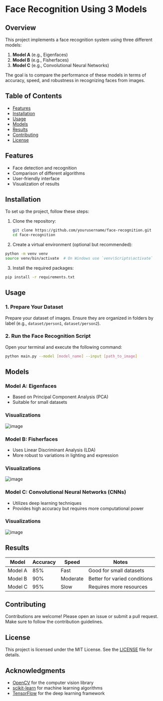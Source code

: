 # Face Recognition Using 3 Models

## Overview

This project implements a face recognition system using three different models: 
1. **Model A** (e.g., Eigenfaces)
2. **Model B** (e.g., Fisherfaces)
3. **Model C** (e.g., Convolutional Neural Networks)

The goal is to compare the performance of these models in terms of accuracy, speed, and robustness in recognizing faces from images.

## Table of Contents

- [Features](#features)
- [Installation](#installation)
- [Usage](#usage)
- [Models](#models)
- [Results](#results)
- [Contributing](#contributing)
- [License](#license)

## Features

- Face detection and recognition
- Comparison of different algorithms
- User-friendly interface
- Visualization of results

## Installation

To set up the project, follow these steps:

1. Clone the repository:
   ```bash
   git clone https://github.com/yourusername/face-recognition.git
   cd face-recognition
   ```
2. Create a virtual environment (optional but recommended):
```bash
python -m venv venv
source venv/bin/activate  # On Windows use `venv\Scripts\activate`
```
3. Install the required packages:

```bash
pip install -r requirements.txt
```
## Usage

### 1. Prepare Your Dataset

Prepare your dataset of images. Ensure they are organized in folders by label (e.g., `dataset/person1`, `dataset/person2`).

### 2. Run the Face Recognition Script

Open your terminal and execute the following command:

```bash
python main.py --model [model_name] --input [path_to_image]
```
## Models

### Model A: Eigenfaces

- Based on Principal Component Analysis (PCA)
- Suitable for small datasets
### Visualizations  
![image](https://github.com/user-attachments/assets/9341ea4d-ab6c-4dc6-8690-c2865ed9cdfb)


### Model B: Fisherfaces

- Uses Linear Discriminant Analysis (LDA)
- More robust to variations in lighting and expression
### Visualizations 
![image](https://github.com/user-attachments/assets/585df1b3-2480-4d8c-851a-db52cebb0393)


### Model C: Convolutional Neural Networks (CNNs)

- Utilizes deep learning techniques
- Provides high accuracy but requires more computational power
### Visualizations 
![image](https://github.com/user-attachments/assets/d09f4008-37b8-4162-8928-40250a200ff7)


## Results

| Model   | Accuracy | Speed    | Notes                        |
|---------|----------|----------|------------------------------|
| Model A | 85%      | Fast     | Good for small datasets      |
| Model B | 90%      | Moderate | Better for varied conditions  |
| Model C | 95%      | Slow     | Requires more resources      |

## Contributing

Contributions are welcome! Please open an issue or submit a pull request. Make sure to follow the contribution guidelines.

## License

This project is licensed under the MIT License. See the [LICENSE](LICENSE) file for details.

## Acknowledgments

- [OpenCV](https://opencv.org/) for the computer vision library
- [scikit-learn](https://scikit-learn.org/) for machine learning algorithms
- [TensorFlow](https://www.tensorflow.org/) for the deep learning framework
